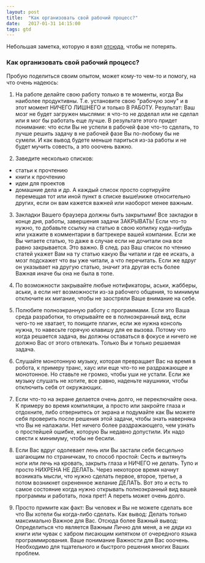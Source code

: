 ```yaml
---
layout: post
title:  "Как организовать свой рабочий процесс?"
date:   2017-01-31 14:15:00
tags: gtd
---
```

Небольшая заметка, которую я взял [отсюда](https://toster.ru/answer?answer_id=199448#answers_list_answer), чтобы не потерять.

### Как организовать свой рабочий процесс?

Пробую поделиться своим опытом, может кому-то чем-то и помогу, на что очень надеюсь:

1) На работе делайте свою работу только в те моменты, когда Вы наиболее продуктивны. Т.е. установите свою "рабочую зону" и в этот момент НИЧЕГО ЛИШНЕГО и только В РАБОТУ. Результат: Ваш мозг не будет загружен мыслями: я что-то не доделал или не сделал или я мог бы работать еще лучше. В результате этого придет понимание: что если Вы не успели в рабочей фазе что-то сделать, то лучше решить задачу в не рабочей фазе Вы по-любому бы не сумели. И как вывод будете меньше париться из-за работы и не будет мучить совесть, а это ооочень важно.

2) Заведите несколько списков:
- статьи к прочтению
- книги к прочтению
- идеи для проектов
- домашние дела
и др. А каждый список просто сортируйте перемещая тот или иной пункт в списке выше\ниже относительно других, если он вам кажется важней или наоборот менее важным.

3) Закладки Вашего браузера должны быть закрытыми! Все закладки в конце дня, работы, завершения задачи ЗАКРЫВАТЬ! Если что-то нужно, то добавьте ссылку на статью в свою копилку куда-нибудь или укажите в комментарии в багтрекере вашей компании.
Если же Вы читаете статью, то даже в случае если не дочитали она все равно закрывается. Это важно. В след. раз Ваш список по чтению статей укажет Вам на ту статью какую Вы читали и где ее искать, а мозг подскажет что вы уже читали, а что перечитать. Если же вдруг он указывает на другую статью, значит эта другая есть более Важная иначе бы она не была в топе.

4) По возможности закрывайте любые нотификаторы, аськи, жабберы, аськи, а если нет возможности из-за рабочего общения, то минимум отключите их мигание, чтобы не заостряли Ваше внимание на себе.

5) Полюбите полноэкранную работу с программами. Если это Ваша среда разработки, то открывайте ее в полноэкранный вид, если чего-то не хватает, то поищите плагин, если же нужна консоль нужна, то навесьте горячую клавишу для ее вызова. Потому что когда решается задача, вы должны оставаться в фокусе и ничего не должно Вас от этого отвлекать. Только Вы и только решаемая задача.

6) Слушайте монотонную музыку, которая превращает Вас на время в робота, к примеру транс, хаус или еще что-то не раздражающее и монотонное. Но ставьте не громко, чтобы уши не устали. Если же музыку слушать не хотите, все равно, наденьте наушники, чтобы отключить себя от окружающих.

7) Если что-то на экране делается очень долго, не переключайте окна. К примеру во время компиляции, а просто или закройте глаза и отдохните, либо отвернитесь от экрана и подумайте как Вы можете себя проверить после решения этой задачи, чтобы знать наверняка что Вы не налажали. Нет ничего более раздражающего, чем узнать о простейшей ошибке, которую Вы недавно допустили. Их надо свести к минимуму, чтобы не бесили.

8) Если Вас вдруг одолевает лень или Вы застали себя бесцельно шагающим по страничкам, то способ простой: Сесть и вытянуть ноги или лечь на кровать, закрыть глаза и НИЧЕГО не делать. Тупо и просто НИХРЕНА НЕ ДЕЛАТЬ. Через некоторое время начнут возникать мысли, что нужно сделать первое, второе, третье, а потом возникнет охрененное желание ДЕЛАТЬ. Вот это и есть то самое состояние когда нужно открывать полноэкранный вид вашей программы и работать, пока прет! А переть может очень долго.

9) Просто примите как факт: Вы человек и Вы не можете сделать все что Вы хотели бы когда-либо сделать. Как вывод: Делать только максимально Важное для Вас. Отсюда более Важный вывод: Определиться что является Важным Лично для меня, а не дяди из книги или чувак с хабром писающим кипятком от очередного языка программирования. Ваше понимание Важности для Вас ооочень. Необходимо для тщательного и быстрого решения многих Ваших проблем.
